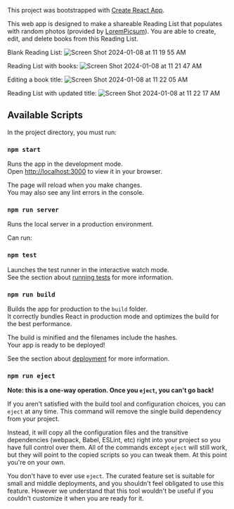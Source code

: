 This project was bootstrapped with [Create React App](https://github.com/facebook/create-react-app).

This web app is designed to make a shareable Reading List that populates with random photos (provided by [LoremPicsum](https://picsum.photos/)). You are able to create, edit, and delete books from this Reading List.

Blank Reading List:
![Screen Shot 2024-01-08 at 11 19 55 AM](https://github.com/GabriellaMSanchez/books/assets/83431411/ecc2ef71-1050-4638-9ead-5443367ad7e8)

Reading List with books:
![Screen Shot 2024-01-08 at 11 21 47 AM](https://github.com/GabriellaMSanchez/books/assets/83431411/ff44c527-e5c7-41ed-a28c-5b68866a8387)

Editing a book title:
![Screen Shot 2024-01-08 at 11 22 05 AM](https://github.com/GabriellaMSanchez/books/assets/83431411/9f5b367e-0529-4169-bdb8-c6a617bf084f)

Reading List with updated title:
![Screen Shot 2024-01-08 at 11 22 17 AM](https://github.com/GabriellaMSanchez/books/assets/83431411/0489ee88-f0aa-4e50-99c3-a6258254c879)


## Available Scripts

In the project directory, you must run:

### `npm start`

Runs the app in the development mode.\
Open [http://localhost:3000](http://localhost:3000) to view it in your browser.

The page will reload when you make changes.\
You may also see any lint errors in the console.

### `npm run server`

Runs the local server in a production environment.

Can run:

### `npm test`

Launches the test runner in the interactive watch mode.\
See the section about [running tests](https://facebook.github.io/create-react-app/docs/running-tests) for more information.

### `npm run build`

Builds the app for production to the `build` folder.\
It correctly bundles React in production mode and optimizes the build for the best performance.

The build is minified and the filenames include the hashes.\
Your app is ready to be deployed!

See the section about [deployment](https://facebook.github.io/create-react-app/docs/deployment) for more information.

### `npm run eject`

**Note: this is a one-way operation. Once you `eject`, you can't go back!**

If you aren't satisfied with the build tool and configuration choices, you can `eject` at any time. This command will remove the single build dependency from your project.

Instead, it will copy all the configuration files and the transitive dependencies (webpack, Babel, ESLint, etc) right into your project so you have full control over them. All of the commands except `eject` will still work, but they will point to the copied scripts so you can tweak them. At this point you're on your own.

You don't have to ever use `eject`. The curated feature set is suitable for small and middle deployments, and you shouldn't feel obligated to use this feature. However we understand that this tool wouldn't be useful if you couldn't customize it when you are ready for it.
